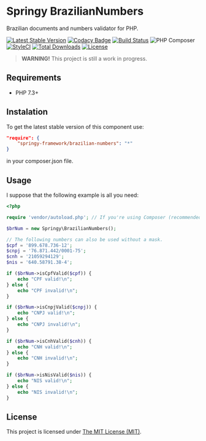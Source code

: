 # Springy BrazilianNumbers

Brazilian documents and numbers validator for PHP.

[![Latest Stable Version](https://poser.pugx.org/springy-framework/brazilian-numbers/v/stable)](https://packagist.org/packages/springy-framework/brazilian-numbers)
[![Codacy Badge](https://app.codacy.com/project/badge/Grade/bf5ff92d1ecb484cbef2ec2c58f0b373)](https://www.codacy.com/gh/springy-framework/brazilian-numbers/dashboard?utm_source=github.com&amp;utm_medium=referral&amp;utm_content=springy-framework/brazilian-numbers&amp;utm_campaign=Badge_Grade)
[![Build Status](https://travis-ci.org/springy-framework/brazilian-numbers.svg?branch=main)](https://travis-ci.org/springy-framework/brazilian-numbers)
![PHP Composer](https://github.com/springy-framework/brazilian-numbers/workflows/PHP%20Composer/badge.svg)
[![StyleCI](https://github.styleci.io/repos/317241593/shield?style=flat)](https://github.styleci.io/repos/317241593)
[![Total Downloads](https://poser.pugx.org/springy-framework/brazilian-numbers/downloads)](https://packagist.org/packages/springy-framework/brazilian-numbers)
[![License](https://poser.pugx.org/springy-framework/brazilian-numbers/license)](https://packagist.org/packages/springy-framework/brazilian-numbers)

> **WARNING!** This project is still a work in progress.

## Requirements

-   PHP 7.3+

## Instalation

To get the latest stable version of this component use:

```json
"require": {
    "springy-framework/brazilian-numbers": "*"
}
```

in your composer.json file.

## Usage

I suppose that the following example is all you need:

```php
<?php

require 'vendor/autoload.php'; // If you're using Composer (recommended)

$brNum = new Springy\BrazilianNumbers();

// The following numbers can also be used without a mask.
$cpf = '899.678.736-12';
$cnpj = '76.871.442/0001-75';
$cnh = '21059294129';
$nis = '640.58791.38-4';

if ($brNum->isCpfValid($cpf)) {
    echo "CPF valid!\n";
} else {
    echo "CPF invalid!\n";
}

if ($brNum->isCnpjValid($cnpj)) {
    echo "CNPJ valid!\n";
} else {
    echo "CNPJ invalid!\n";
}

if ($brNum->isCnhValid($cnh)) {
    echo "CNH valid!\n";
} else {
    echo "CNH invalid!\n";
}

if ($brNum->isNisValid($nis)) {
    echo "NIS valid!\n";
} else {
    echo "NIS invalid!\n";
}
```

## License

This project is licensed under [The MIT License (MIT)](/LICENSE).
